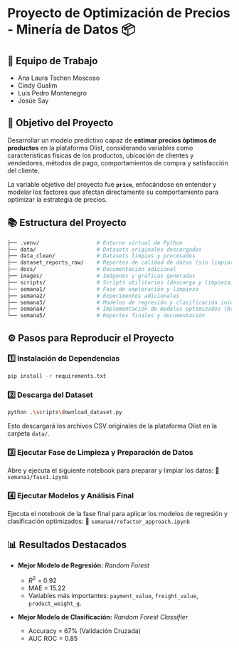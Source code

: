 # Proyecto de Optimización de Precios - Minería de Datos 📦

## 📅 **Equipo de Trabajo**

* Ana Laura Tschen Moscoso
* Cindy Gualim
* Luis Pedro Montenegro
* Josúe Say

## 🎯 **Objetivo del Proyecto**

Desarrollar un modelo predictivo capaz de **estimar precios óptimos de productos** en la plataforma Olist, considerando variables como características físicas de los productos, ubicación de clientes y vendedores, métodos de pago, comportamientos de compra y satisfacción del cliente.

La variable objetivo del proyecto fue **`price`**, enfocándose en entender y modelar los factores que afectan directamente su comportamiento para optimizar la estrategia de precios.

## 📚 **Estructura del Proyecto**

```bash
├── .venv/                  # Entorno virtual de Python
├── data/                   # Datasets originales descargados
├── data_clean/             # Datasets limpios y procesados
├── dataset_reports_raw/    # Reportes de calidad de datos (sin limpiar)
├── docs/                   # Documentación adicional
├── images/                 # Imágenes y gráficas generadas
├── scripts/                # Scripts utilitarios (descarga y limpieza)
├── semana1/                # Fase de exploración y limpieza
├── semana2/                # Experimentos adicionales
├── semana3/                # Modelos de regresión y clasificación iniciales
├── semana4/                # Implementación de modelos optimizados (Random Forest, XGBoost, MLP)
└── semana5/                # Reportes finales y documentación
```

## ⚙️ **Pasos para Reproducir el Proyecto**

### 1️⃣ **Instalación de Dependencias**

```bash
pip install -r requirements.txt
```

### 2️⃣ **Descarga del Dataset**

```bash
python .\scripts\download_dataset.py
```

Esto descargará los archivos CSV originales de la plataforma Olist en la carpeta `data/`.

### 3️⃣ **Ejecutar Fase de Limpieza y Preparación de Datos**

Abre y ejecuta el siguiente notebook para preparar y limpiar los datos:
📁 `semana1/fase1.ipynb`

### 4️⃣ **Ejecutar Modelos y Análisis Final**

Ejecuta el notebook de la fase final para aplicar los modelos de regresión y clasificación optimizados:
📁 `semana4/refactor_approach.ipynb`

## 📊 **Resultados Destacados**

* **Mejor Modelo de Regresión:** *Random Forest*

  * $R^2$ = 0.92
  * MAE = 15.22
  * Variables más importantes: `payment_value`, `freight_value`, `product_weight_g`.

* **Mejor Modelo de Clasificación:** *Random Forest Classifier*

  * Accuracy = 67% (Validación Cruzada)
  * AUC ROC = 0.85
